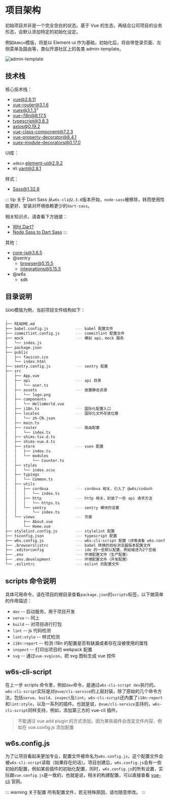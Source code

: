 # 项目架构

初始项目并非是一个完全空白的状态。基于 Vue 的生态，再结合公司项目的业务形态，会默认添加特定的初始化设定。

例如`Admin`模版，将是以 Element-ui 作为基础，初始化后，将自带登录页面、左侧菜单及路由等，类似开源社区上的各类 admin-template。

<p>
  <img :src="$withBase('/admin-template.png')" alt="admin-template">
</p>

## 技术栈

核心技术栈：

* [vue@2.6.11](https://vuejs.org/)
* vue-router@3.1.6
* vuex@3.1.3"
* vue-i18n@8.17.5
* typescript@3.8.3
* axios@0.19.2
* vue-class-component@7.2.3
* vue-property-decorator@8.4.1
* vuex-module-decorators@0.17.0

UI库：

* `admin` [element-ui@2.9.2](https://element.eleme.cn/#/zh-CN)
* `H5` [vant@2.8.1](https://youzan.github.io/vant-weapp/#/intro)

样式：

* [Sass@1.32.8](https://github.com/sass/dart-sass)

::: tip 关于 Dart Sass
从`w6s-cli@2.3.0`版本开始，`node-sass`被移除，转而使用性能更好、安装对环境依赖更少的`dart-sass`。

相关知识点，请查看下方链接：

* [Wht Dart?](https://sass-lang.com/blog/announcing-dart-sass#why-dart)
* [Node Sass to Dart Sass](https://panjiachen.github.io/vue-element-admin-site/zh/guide/advanced/sass.html#node-sass-to-dart-sass)
:::

其他：

* core-js@3.6.5
* @sentry
  * browser@5.15.5
  * integrations@5.15.5
* @w6s
  * sdk
## 目录说明

以`H5`模版为例，当前项目文件结构如下：

```bash
.
├── README.md
├── babel.config.js            --- babel 配置文件
├── commitlint.config.js       --- commitlint 配置文件
├── mock                       --- 模拟 api，mock 服务
│   └── index.js
├── package.json
├── public
│   ├── favicon.ico
│   └── index.html
├── sentry.config.js           --- sentry 配置
├── src
│   ├── App.vue
│   ├── api                    --- api 目录
│   │   └── user.ts
│   ├── assets                 --- 放置静态资源
│   │   └── logo.png
│   ├── components
│   │   └── HelloWorld.vue
│   ├── i18n.ts                --- 国际化配置入口
│   ├── locales                --- 国际化文件存放位置
│   │   └── zh-CN.json
│   ├── main.ts
│   ├── router                 --- 路由配置
│   │   └── index.ts
│   ├── shims-tsx.d.ts
│   ├── shims-vue.d.ts
│   ├── store                  --- vuex 配置
│   │   ├── index.ts
│   │   └── modules
│   │       └── Counter.ts
│   ├── styles
│   │   └── index.scss
│   ├── typings
│   │   └── Common.ts
│   ├── utils
│   │   ├── cordova            --- cordova 相关，引入了 @w6s/codash
│   │   │   └── index.ts
│   │   ├── http               --- http 相关，封装了一些 api 请求方法
│   │   │   └── https.ts
│   │   └── sentry             --- sentry 模块的设置
│   │       └── index.ts
│   └── views                  --- 页面
│       ├── About.vue
│       └── Home.vue
├── stylelint.config.js        --- stylelint 配置
├── tsconfig.json              --- typescript 配置
├── w6s.config.js              --- w6s-cli-script 配置（详情请看 w6s.config.js 栏目）
├── .browserslistrc            --- babel 转换的目标浏览器版本配置文件
├── .editorconfig              --- ide 的一些默认配置，例如缩进为2个空格
├── .env                       --- 环境配置文件（生产配置）
├── .env.development           --- 环境配置文件（开发配置）
└── .eslintrc                  --- eslint 的配置文件
```

## scripts 命令说明

具体可用命令，请在项目的根目录查看`package.json`的`scripts`标签，以下做简单的作用描述：

* `dev` -- 启动服务，用于项目开发
* `serve` -- 同上
* `build` -- 对项目进行打包
* `lint` -- js 代码检测
* `lint:style` -- 样式检测
* `i18n:report` -- 检测 i18n 的配置是否有缺漏或者存在没被使用的属性
* `inspect` -- 打印出项目的 webpack 配置
* `svg` -- 通过`vue-svgicon`，把 svg 图标生成 vue 控件

## w6s-cli-script

在上一步 scripts 命令里，例如`dev`命令，是通过`w6s-cli-script dev`执行的。`w6s-cli-script`实际是对`@vue/cli-service`的上层封装，除了原始的几个命令方法，包括`serve`、`build`、`inspect`及`lint`，`w6s-cli-script`还内置了`i18n:report`和`lint:style`，以及一系列的插件。也就是说，`@vue/cli-service`支持的，`w6s-cli-script`同样支持，例如，添加第三方的 vue-cli 插件。

> 不能通过 vue add plugin 的方式添加，因为某些插件会改变文件内容，例如在 vue.config.js 添加配置

## w6s.config.js

为了让项目看起来更加专业，配置文件被命名为`w6s.config.js`，这个配置文件会被`w6s-cli-script`读取（如果存在的话）。项目创建后，`w6s.config.js`会有一些初始的配置，例如某些插件的初始化配置，同时，`w6s.config.js`的所有设置，实际跟`vue.config.js`是一致的，也就是说，相关的构建配置，可以直接查看 [vue-cli](https://cli.vuejs.org/config/#vue-config-js) 官网。


::: warning 关于配置
所有配置文件，若无特殊原因，请勿随意修改。
:::